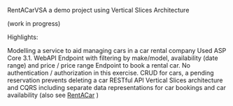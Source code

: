 RentACarVSA
a demo project using Vertical Slices Architecture

(work in progress)

Highlights:

Modelling a service to aid managing cars in a car rental company
Used ASP Core 3.1. WebAPI
Endpoint with filtering by make/model, availability (date range) and price / price range
Endpoint to book a rental car.
No authentication / authorization in this exercise.
CRUD for cars, a pending reservation prevents deleting a car
RESTful API
Vertical Slices architecture and CQRS including separate data representations for car bookings and car availability
(also see [RentACar](https://github.com/tadeusz-jerzy/RentACar) )